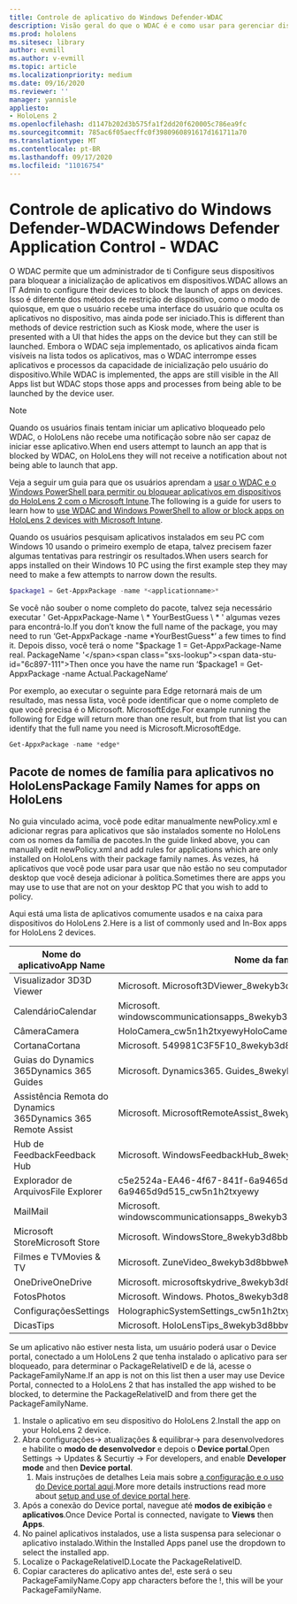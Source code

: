 ```yaml
---
title: Controle de aplicativo do Windows Defender-WDAC
description: Visão geral do que o WDAC é e como usar para gerenciar dispositivos HoloLens.
ms.prod: hololens
ms.sitesec: library
author: evmill
ms.author: v-evmill
ms.topic: article
ms.localizationpriority: medium
ms.date: 09/16/2020
ms.reviewer: ''
manager: yannisle
appliesto:
- HoloLens 2
ms.openlocfilehash: d1147b202d3b575fa1f2dd20f620005c786ea9fc
ms.sourcegitcommit: 785ac6f05aecffc0f3980960891617d161711a70
ms.translationtype: MT
ms.contentlocale: pt-BR
ms.lasthandoff: 09/17/2020
ms.locfileid: "11016754"
---
```

# <span data-ttu-id="6c897-103">Controle de aplicativo do Windows Defender-WDAC</span><span class="sxs-lookup"><span data-stu-id="6c897-103">Windows Defender Application Control - WDAC</span></span>

<span data-ttu-id="6c897-104">O WDAC permite que um administrador de ti Configure seus dispositivos para bloquear a inicialização de aplicativos em dispositivos.</span><span class="sxs-lookup"><span data-stu-id="6c897-104">WDAC allows an IT Admin to configure their devices to block the launch of apps on devices.</span></span> <span data-ttu-id="6c897-105">Isso é diferente dos métodos de restrição de dispositivo, como o modo de quiosque, em que o usuário recebe uma interface do usuário que oculta os aplicativos no dispositivo, mas ainda pode ser iniciado.</span><span class="sxs-lookup"><span data-stu-id="6c897-105">This is different than methods of device restriction such as Kiosk mode, where  the user is presented with a UI that hides the apps on the device but they can still be launched.</span></span> <span data-ttu-id="6c897-106">Embora o WDAC seja implementado, os aplicativos ainda ficam visíveis na lista todos os aplicativos, mas o WDAC interrompe esses aplicativos e processos da capacidade de inicialização pelo usuário do dispositivo.</span><span class="sxs-lookup"><span data-stu-id="6c897-106">While WDAC is implemented, the apps are still visible in the All Apps list but WDAC stops those apps and processes from being able to be launched by the device user.</span></span>

> [!NOTE]
> <span data-ttu-id="6c897-107">Quando os usuários finais tentam iniciar um aplicativo bloqueado pelo WDAC, o HoloLens não recebe uma notificação sobre não ser capaz de iniciar esse aplicativo.</span><span class="sxs-lookup"><span data-stu-id="6c897-107">When end users attempt to launch an app that is blocked by WDAC, on HoloLens they will not receive a notification about not being able to launch that app.</span></span>

<span data-ttu-id="6c897-108">Veja a seguir um guia para que os usuários aprendam a [usar o WDAC e o Windows PowerShell para permitir ou bloquear aplicativos em dispositivos do HoloLens 2 com o Microsoft Intune](https://docs.microsoft.com/mem/intune/configuration/custom-profile-hololens).</span><span class="sxs-lookup"><span data-stu-id="6c897-108">The following is a guide for users to learn how to [use WDAC and Windows PowerShell to allow or block apps on HoloLens 2 devices with Microsoft Intune](https://docs.microsoft.com/mem/intune/configuration/custom-profile-hololens).</span></span>

<span data-ttu-id="6c897-109">Quando os usuários pesquisam aplicativos instalados em seu PC com Windows 10 usando o primeiro exemplo de etapa, talvez precisem fazer algumas tentativas para restringir os resultados.</span><span class="sxs-lookup"><span data-stu-id="6c897-109">When users search for apps installed on their Windows 10 PC using the first example step they may need to make a few attempts to narrow down the results.</span></span>

```powershell
$package1 = Get-AppxPackage -name *<applicationname>*
``` 

<span data-ttu-id="6c897-110">Se você não souber o nome completo do pacote, talvez seja necessário executar ' Get-AppxPackage-Name \ \* YourBestGuess \ \* ' algumas vezes para encontrá-lo.</span><span class="sxs-lookup"><span data-stu-id="6c897-110">If you don’t know the full name of the package, you may need to run ‘Get-AppxPackage -name \*YourBestGuess\*’ a few times to find it.</span></span> <span data-ttu-id="6c897-111">Depois disso, você terá o nome "$package 1 = Get-AppxPackage-Name real. PackageName '</span><span class="sxs-lookup"><span data-stu-id="6c897-111">Then once you have the name run ‘$package1 = Get-AppxPackage -name Actual.PackageName‘</span></span>

<span data-ttu-id="6c897-112">Por exemplo, ao executar o seguinte para Edge retornará mais de um resultado, mas nessa lista, você pode identificar que o nome completo de que você precisa é o Microsoft. MicrosoftEdge.</span><span class="sxs-lookup"><span data-stu-id="6c897-112">For example running the following for Edge will return more than one result, but from that list you can identify that the full name you need is Microsoft.MicrosoftEdge.</span></span> 

```powershell
Get-AppxPackage -name *edge*
``` 

## <span data-ttu-id="6c897-113">Pacote de nomes de família para aplicativos no HoloLens</span><span class="sxs-lookup"><span data-stu-id="6c897-113">Package Family Names for apps on HoloLens</span></span>

<span data-ttu-id="6c897-114">No guia vinculado acima, você pode editar manualmente newPolicy.xml e adicionar regras para aplicativos que são instalados somente no HoloLens com os nomes da família de pacotes.</span><span class="sxs-lookup"><span data-stu-id="6c897-114">In the guide linked above, you can manually edit newPolicy.xml and add rules for applications which are only installed on HoloLens with their package family names.</span></span> <span data-ttu-id="6c897-115">Às vezes, há aplicativos que você pode usar para usar que não estão no seu computador desktop que você deseja adicionar à política.</span><span class="sxs-lookup"><span data-stu-id="6c897-115">Sometimes there are apps you may use to use that are not on your desktop PC that you wish to add to policy.</span></span> 

<span data-ttu-id="6c897-116">Aqui está uma lista de aplicativos comumente usados e na caixa para dispositivos do HoloLens 2.</span><span class="sxs-lookup"><span data-stu-id="6c897-116">Here is a list of commonly used and In-Box apps for HoloLens 2 devices.</span></span>

| <span data-ttu-id="6c897-117">Nome do aplicativo</span><span class="sxs-lookup"><span data-stu-id="6c897-117">App Name</span></span>                   | <span data-ttu-id="6c897-118">Nome da família de pacotes</span><span class="sxs-lookup"><span data-stu-id="6c897-118">Package Family Name</span></span>                                |
|----------------------------|----------------------------------------------------|
| <span data-ttu-id="6c897-119">Visualizador 3D</span><span class="sxs-lookup"><span data-stu-id="6c897-119">3D Viewer</span></span>                  | <span data-ttu-id="6c897-120">Microsoft. Microsoft3DViewer_8wekyb3d8bbwe</span><span class="sxs-lookup"><span data-stu-id="6c897-120">Microsoft.Microsoft3DViewer_8wekyb3d8bbwe</span></span>          |
| <span data-ttu-id="6c897-121">Calendário</span><span class="sxs-lookup"><span data-stu-id="6c897-121">Calendar</span></span>                   | <span data-ttu-id="6c897-122">Microsoft. windowscommunicationsapps_8wekyb3d8bbwe</span><span class="sxs-lookup"><span data-stu-id="6c897-122">microsoft.windowscommunicationsapps_8wekyb3d8bbwe</span></span>  |
| <span data-ttu-id="6c897-123">Câmera</span><span class="sxs-lookup"><span data-stu-id="6c897-123">Camera</span></span>                     | <span data-ttu-id="6c897-124">HoloCamera_cw5n1h2txyewy</span><span class="sxs-lookup"><span data-stu-id="6c897-124">HoloCamera_cw5n1h2txyewy</span></span>                           |
| <span data-ttu-id="6c897-125">Cortana</span><span class="sxs-lookup"><span data-stu-id="6c897-125">Cortana</span></span>                    | <span data-ttu-id="6c897-126">Microsoft. 549981C3F5F10_8wekyb3d8bbwe</span><span class="sxs-lookup"><span data-stu-id="6c897-126">Microsoft.549981C3F5F10_8wekyb3d8bbwe</span></span>              |
| <span data-ttu-id="6c897-127">Guias do Dynamics 365</span><span class="sxs-lookup"><span data-stu-id="6c897-127">Dynamics 365 Guides</span></span>        | <span data-ttu-id="6c897-128">Microsoft. Dynamics365. Guides_8wekyb3d8bbwe</span><span class="sxs-lookup"><span data-stu-id="6c897-128">Microsoft.Dynamics365.Guides_8wekyb3d8bbwe</span></span>         |
| <span data-ttu-id="6c897-129">Assistência Remota do Dynamics 365</span><span class="sxs-lookup"><span data-stu-id="6c897-129">Dynamics 365 Remote Assist</span></span> | <span data-ttu-id="6c897-130">Microsoft. MicrosoftRemoteAssist_8wekyb3d8bbwe</span><span class="sxs-lookup"><span data-stu-id="6c897-130">Microsoft.MicrosoftRemoteAssist_8wekyb3d8bbwe</span></span>      |
| <span data-ttu-id="6c897-131">Hub de Feedback</span><span class="sxs-lookup"><span data-stu-id="6c897-131">Feedback Hub</span></span>               | <span data-ttu-id="6c897-132">Microsoft. WindowsFeedbackHub_8wekyb3d8bbwe</span><span class="sxs-lookup"><span data-stu-id="6c897-132">Microsoft.WindowsFeedbackHub_8wekyb3d8bbwe</span></span>         |
| <span data-ttu-id="6c897-133">Explorador de Arquivos</span><span class="sxs-lookup"><span data-stu-id="6c897-133">File Explorer</span></span>              | <span data-ttu-id="6c897-134">c5e2524a-EA46-4f67-841f-6a9465d9d515_cw5n1h2txyewy</span><span class="sxs-lookup"><span data-stu-id="6c897-134">c5e2524a-ea46-4f67-841f-6a9465d9d515_cw5n1h2txyewy</span></span> |
| <span data-ttu-id="6c897-135">Mail</span><span class="sxs-lookup"><span data-stu-id="6c897-135">Mail</span></span>                       | <span data-ttu-id="6c897-136">Microsoft. windowscommunicationsapps_8wekyb3d8bbwe</span><span class="sxs-lookup"><span data-stu-id="6c897-136">microsoft.windowscommunicationsapps_8wekyb3d8bbwe</span></span>  |
| <span data-ttu-id="6c897-137">Microsoft Store</span><span class="sxs-lookup"><span data-stu-id="6c897-137">Microsoft Store</span></span>            | <span data-ttu-id="6c897-138">Microsoft. WindowsStore_8wekyb3d8bbwe</span><span class="sxs-lookup"><span data-stu-id="6c897-138">Microsoft.WindowsStore_8wekyb3d8bbwe</span></span>               |
| <span data-ttu-id="6c897-139">Filmes e TV</span><span class="sxs-lookup"><span data-stu-id="6c897-139">Movies & TV</span></span>                | <span data-ttu-id="6c897-140">Microsoft. ZuneVideo_8wekyb3d8bbwe</span><span class="sxs-lookup"><span data-stu-id="6c897-140">Microsoft.ZuneVideo_8wekyb3d8bbwe</span></span>                  |
| <span data-ttu-id="6c897-141">OneDrive</span><span class="sxs-lookup"><span data-stu-id="6c897-141">OneDrive</span></span>                   | <span data-ttu-id="6c897-142">Microsoft. microsoftskydrive_8wekyb3d8bbwe</span><span class="sxs-lookup"><span data-stu-id="6c897-142">microsoft.microsoftskydrive_8wekyb3d8bbwe</span></span>          |
| <span data-ttu-id="6c897-143">Fotos</span><span class="sxs-lookup"><span data-stu-id="6c897-143">Photos</span></span>                     | <span data-ttu-id="6c897-144">Microsoft. Windows. Photos_8wekyb3d8bbwe</span><span class="sxs-lookup"><span data-stu-id="6c897-144">Microsoft.Windows.Photos_8wekyb3d8bbwe</span></span>             |
| <span data-ttu-id="6c897-145">Configurações</span><span class="sxs-lookup"><span data-stu-id="6c897-145">Settings</span></span>                   | <span data-ttu-id="6c897-146">HolographicSystemSettings_cw5n1h2txyewy</span><span class="sxs-lookup"><span data-stu-id="6c897-146">HolographicSystemSettings_cw5n1h2txyewy</span></span>            |
| <span data-ttu-id="6c897-147">Dicas</span><span class="sxs-lookup"><span data-stu-id="6c897-147">Tips</span></span>                       | <span data-ttu-id="6c897-148">Microsoft. HoloLensTips_8wekyb3d8bbwe</span><span class="sxs-lookup"><span data-stu-id="6c897-148">Microsoft.HoloLensTips_8wekyb3d8bbwe</span></span>               |

<span data-ttu-id="6c897-149">Se um aplicativo não estiver nesta lista, um usuário poderá usar o Device portal, conectado a um HoloLens 2 que tenha instalado o aplicativo para ser bloqueado, para determinar o PackageRelativeID e de lá, acesse o PackageFamilyName.</span><span class="sxs-lookup"><span data-stu-id="6c897-149">If an app is not on this list then a user may use Device Portal, connected to a HoloLens 2 that has installed the app wished to be blocked, to determine the PackageRelativeID and from there get the PackageFamilyName.</span></span>

1. <span data-ttu-id="6c897-150">Instale o aplicativo em seu dispositivo do HoloLens 2.</span><span class="sxs-lookup"><span data-stu-id="6c897-150">Install the app on your HoloLens 2 device.</span></span> 
1. <span data-ttu-id="6c897-151">Abra configurações-> atualizações & equilibrar-> para desenvolvedores e habilite o **modo de desenvolvedor** e depois o **Device portal**.</span><span class="sxs-lookup"><span data-stu-id="6c897-151">Open Settings -> Updates & Securtiy -> For developers, and enable **Developer mode** and then **Device portal**.</span></span> 
    1. <span data-ttu-id="6c897-152">Mais instruções de detalhes Leia mais sobre [a configuração e o uso do Device portal aqui](https://docs.microsoft.com/windows/mixed-reality/develop/platform-capabilities-and-apis/using-the-windows-device-portal).</span><span class="sxs-lookup"><span data-stu-id="6c897-152">More more details instructions read more about [setup and use of device portal here](https://docs.microsoft.com/windows/mixed-reality/develop/platform-capabilities-and-apis/using-the-windows-device-portal).</span></span>
1. <span data-ttu-id="6c897-153">Após a conexão do Device portal, navegue até **modos de exibição** e **aplicativos**.</span><span class="sxs-lookup"><span data-stu-id="6c897-153">Once Device Portal is connected, navigate to **Views** then **Apps**.</span></span> 
1. <span data-ttu-id="6c897-154">No painel aplicativos instalados, use a lista suspensa para selecionar o aplicativo instalado.</span><span class="sxs-lookup"><span data-stu-id="6c897-154">Within the Installed Apps panel use the dropdown to select the installed app.</span></span> 
1. <span data-ttu-id="6c897-155">Localize o PackageRelativeID.</span><span class="sxs-lookup"><span data-stu-id="6c897-155">Locate the PackageRelativeID.</span></span> 
1. <span data-ttu-id="6c897-156">Copiar caracteres do aplicativo antes de!, este será o seu PackageFamilyName.</span><span class="sxs-lookup"><span data-stu-id="6c897-156">Copy app characters before the !, this will be your PackageFamilyName.</span></span>


